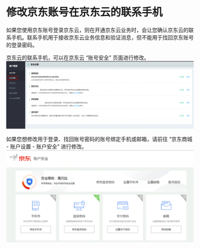 # 修改京东账号在京东云的联系手机
如果您使用京东账号登录京东云，则在开通京东云业务时，会让您确认京东云的联系手机。联系手机用于接收京东云业务信息和验证消息，但不能用于找回京东账号的登录密码。

京东云的联系手机，可以在京东云 “账号安全” 页面进行修改。
![](../../../image/User/Account%20Management/Change%20your%20phone%20number/安全设置.png)

如果您想修改用于登录、找回账号密码的账号绑定手机或邮箱，请前往 “京东商城 - 账户设置 - 账户安全” 进行修改。
![](../../../image/User/Account%20Management/Change%20your%20phone%20number/jd-phone.PNG)
